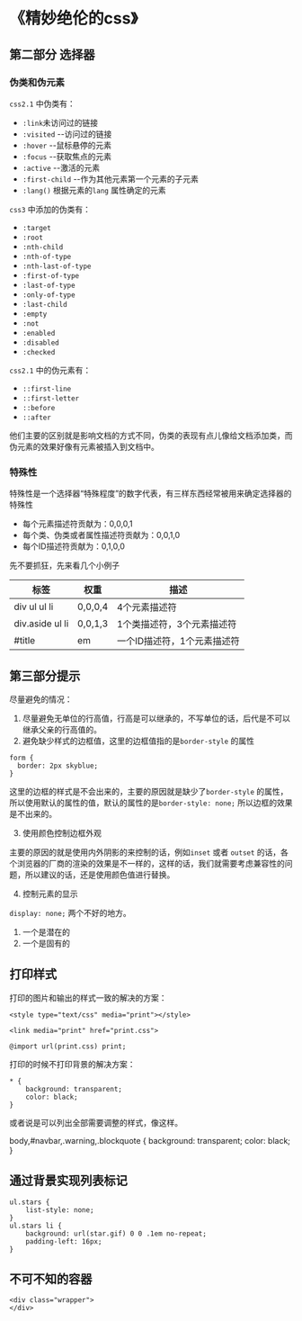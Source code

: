 # 《精妙绝伦的css》

## 第二部分 选择器

### 伪类和伪元素

`css2.1` 中伪类有：  
- `:link`未访问过的链接
- `:visited` --访问过的链接
- `:hover` --鼠标悬停的元素
- `:focus` --获取焦点的元素
- `:active` --激活的元素
- `:first-child` --作为其他元素第一个元素的子元素
- `:lang()` 根据元素的`lang` 属性确定的元素

`css3` 中添加的伪类有：
- `:target`
- `:root`
- `:nth-child`
- `:nth-of-type`
- `:nth-last-of-type`
- `:first-of-type`
- `:last-of-type`
- `:only-of-type`
- `:last-child`
- `:empty`
- `:not`
- `:enabled`
- `:disabled`
- `:checked`

`css2.1` 中的伪元素有：
- `::first-line`
- `::first-letter`
- `::before`
- `::after`

他们主要的区别就是影响文档的方式不同，伪类的表现有点儿像给文档添加类，而伪元素的效果好像有元素被插入到文档中。

### 特殊性

特殊性是一个选择器“特殊程度”的数字代表，有三样东西经常被用来确定选择器的特殊性

- 每个元素描述符贡献为：0,0,0,1
- 每个类、伪类或者属性描述符贡献为：0,0,1,0
- 每个ID描述符贡献为：0,1,0,0

先不要抓狂，先来看几个小例子


标签 | 权重 | 描述
---------|----------|---------
 div ul ul li | 0,0,0,4 | 4个元素描述符
 div.aside ul li | 0,0,1,3 | 1个类描述符，3个元素描述符
 #title | em |  一个ID描述符，1个元素描述符


 ## 第三部分提示

 尽量避免的情况：

 1. 尽量避免无单位的行高值，行高是可以继承的，不写单位的话，后代是不可以继承父亲的行高值的。
 2. 避免缺少样式的边框值，这里的边框值指的是`border-style` 的属性
 ```
 form {
   border: 2px skyblue;
 }
 ```

  这里的边框的样式是不会出来的，主要的原因就是缺少了`border-style` 的属性，所以使用默认的属性的值，默认的属性的是`border-style: none;` 所以边框的效果是不出来的。

3. 使用颜色控制边框外观

主要的原因的就是使用内外阴影的来控制的话，例如`inset` 或者 `outset` 的话，各个浏览器的厂商的渲染的效果是不一样的，这样的话，我们就需要考虑兼容性的问题，所以建议的话，还是使用颜色值进行替换。

4. 控制元素的显示

`display: none;` 两个不好的地方。

1. 一个是潜在的
2. 一个是固有的


## 打印样式

打印的图片和输出的样式一致的解决的方案：

```
<style type="text/css" media="print"></style>

<link media="print" href="print.css">

@import url(print.css) print;
```

打印的时候不打印背景的解决方案：

```
* {
    background: transparent;
    color: black;
}
```

或者说是可以列出全部需要调整的样式，像这样。

body,#navbar,.warning,.blockquote {
    background: transparent;
    color: black;
}

## 通过背景实现列表标记

```
ul.stars {
    list-style: none;
}
ul.stars li {
    background: url(star.gif) 0 0 .1em no-repeat;
    padding-left: 16px;
}
```

## 不可不知的容器

```
<div class="wrapper">
</div>
```
